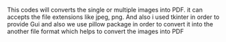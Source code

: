 This codes will converts  the single or multiple images into PDF. it can accepts the file extensions like jpeg, png. And also i used tkinter in order to provide Gui and also we use pillow package in order to convert it into the another file format which helps to convert the images into PDF  
